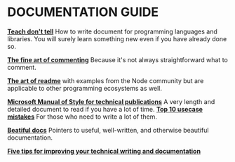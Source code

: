 # DOCUMENTATION GUIDE

**[Teach don't tell](http://stevelosh.com/blog/2013/09/teach-dont-tell/)** How to write document for programming languages and libraries. You will surely learn something new even if you have already done so.

**[The fine art of commenting](http://www.icsharpcode.net/technotes/commenting20020413.pdf)** Because it's not always straightforward what to comment.

**[The art of readme](https://github.com/noffle/art-of-readme)** with examples from the Node community but are applicable to other programming ecosystems as well.

**[Microsoft Manual of Style for technical publications](http://cody.inlandgps.com/pub/MARLS/MSTP-V3.pdf)** A very length and detailed document to read if you have a lot of time.
**[Top 10 usecase mistakes](http://www.cs.clemson.edu/~steve/CW/472/TopTenUseCaseMistakes.pdf)** For those who need to write a lot of them.

**[Beatiful docs](https://github.com/PharkMillups/beautiful-docs)** Pointers to useful, well-written, and otherwise beautiful documentation.

**[Five tips for improving your technical writing and documentation](https://medium.com/@limedaring/five-tips-for-improving-your-technical-writing-and-documentation-47353723c8a7#.b27zkg7wx)**
